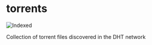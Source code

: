 torrents 
========
![Indexed](https://img.shields.io/badge/indexed-21751-blue)

Collection of torrent files discovered in the DHT network

